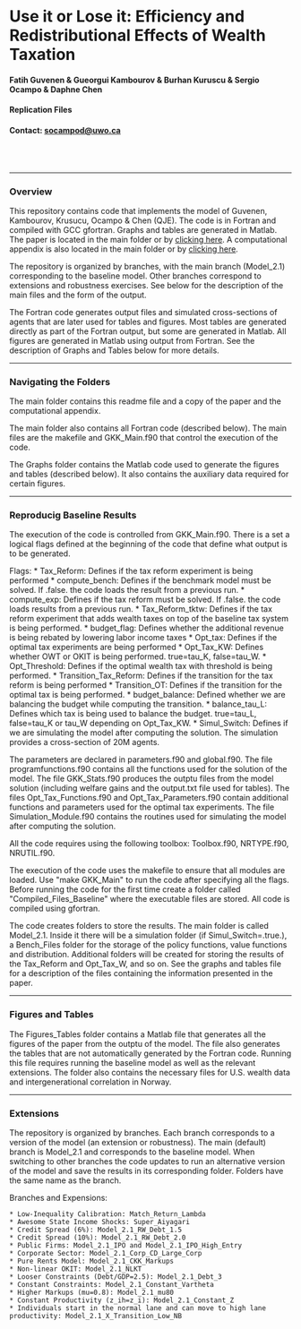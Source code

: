 # Use it or Lose it: Efficiency and Redistributional Effects of Wealth Taxation
#### **Fatih Guvenen & Gueorgui Kambourov & Burhan Kuruscu & Sergio Ocampo & Daphne Chen**

#### **Replication Files**

#### **Contact:** socampod@uwo.ca

<br/>
<br/>

---
### **Overview**

This repository contains code that implements the model of Guvenen, Kambourov, Krusucu, Ocampo & Chen (QJE). 
The code is in Fortran and compiled with GCC gfortran. 
Graphs and tables are generated in Matlab. 
The paper is located in the main folder or by [clicking here](https://github.com/ocamp020/GKKOC_QJE/blob/Model_2.1/GKKOC_2022_QJE.pdf).
A computational appendix is also located in the main folder or by [clicking here](https://github.com/ocamp020/GKKOC_QJE/blob/Model_2.1/GKKOC_Computational_Appendix.pdf).

The repository is organized by branches, with the main branch (Model_2.1) corresponding to the baseline model. 
Other branches correspond to extensions and robustness exercises. 
See below for the description of the main files and the form of the output. 

The Fortran code generates output files and simulated cross-sections of agents that are later used for tables and figures. 
Most tables are generated directly as part of the Fortran output, but some are generated in Matlab. 
All figures are generated in Matlab using output from Fortran. 
See the description of Graphs and Tables below for more details. 


---
### **Navigating the Folders**

The main folder contains this readme file and a copy of the paper and the computational appendix.

The main folder also contains all Fortran code (described below). 
The main files are the makefile and GKK_Main.f90 that control the execution of the code. 

The Graphs folder contains the Matlab code used to generate the figures and tables (described below).
It also contains the auxiliary data required for certain figures.


---
### **Reproducig Baseline Results**


The execution of the code is controlled from GKK_Main.f90. 
There is a set a logical flags defined at the beginning of the code that define what output is to be generated. 

Flags:
    * Tax_Reform: Defines if the tax reform experiment is being performed 
        * compute_bench: Defines if the benchmark model must be solved. If .false. the code loads the result from a previous run. 
        * compute_exp: Defines if the tax reform must be solved. If .false. the code loads results from a previous run. 
    * Tax_Reform_tktw: Defines if the tax reform experiment that adds wealth taxes on top of the baseline tax system is being performed.
		* budget_flag: Defines whether the additional revenue is being rebated by lowering labor income taxes
    * Opt_tax: Defines if the optimal tax experiments are being performed
        * Opt_Tax_KW: Defines whether OWT or OKIT is being performed. true=tau_K, false=tau_W.
    * Opt_Threshold: Defines if the optimal wealth tax with threshold is being performed. 
    * Transition_Tax_Reform: Defines if the transition for the tax reform is being performed 
        * Transition_OT: Defines if the transition for the optimal tax is being performed.
        * budget_balance: Defined whether we are balancing the budget while computing the transition. 
        * balance_tau_L: Defines which tax is being used to balance the budget. true=tau_L, false=tau_K or tau_W depending on Opt_Tax_KW.
    * Simul_Switch: Defines if we are simulating the model after computing the solution. The simulation provides a cross-section of 20M agents.



The parameters are declared in parameters.f90 and global.f90. 
The file programfunctions.f90 contains all the functions used for the solution of the model.
The file GKK_Stats.f90 produces the outptu files from the model solution (including welfare gains and the output.txt file used for tables).
The files Opt_Tax_Functions.f90 and Opt_Tax_Parameters.f90 contain additional functions and parameters used for the optimal tax experiments. 
The file Simulation_Module.f90 contains the routines used for simulating the model after computing the solution. 

All the code requires using the following toolbox: Toolbox.f90, NRTYPE.f90, NRUTIL.f90. 

The execution of the code uses the makefile to ensure that all modules are loaded. 
Use "make GKK_Main" to run the code after specifying all the flags. 
Before running the code for the first time create a folder called "Compiled_Files_Baseline" where the executable files are stored.
All code is compiled using gfortran. 

The code creates folders to store the results. 
The main folder is called Model_2.1. 
Inside it there will be a simulation folder (if Simul_Switch=.true.), a Bench_Files folder for the storage of the policy functions, value functions and distribution. 
Additional folders will be created for storing the results of the Tax_Reform and Opt_Tax_W, and so on. 
See the graphs and tables file for a description of the files containing the information presented in the paper. 


---
### **Figures and Tables**

The Figures_Tables folder contains a Matlab file that generates all the figures of the paper from the outptu of the model. 
The file also generates the tables that are not automatically generated by the Fortran code. 
Running this file requires running the baseline model as well as the relevant extensions. 
The folder also contains the necessary files for U.S. wealth data and intergenerational correlation in Norway. 

---
### **Extensions**

The repository is organized by branches. 
Each branch corresponds to a version of the model (an extension or robustness).
The main (default) branch is Model_2.1 and corresponds to the baseline model. 
When switching to other branches the code updates to run an alternative version of the model and save the results in its corresponding folder. 
Folders have the same name as the branch. 

Branches and Expensions:

    * Low-Inequality Calibration: Match_Return_Lambda
    * Awesome State Income Shocks: Super_Aiyagari  
    * Credit Spread (6%): Model_2.1_RW_Debt_1.5
    * Credit Spread (10%): Model_2.1_RW_Debt_2.0
    * Public Firms: Model_2.1_IPO and Model_2.1_IPO_High_Entry
    * Corporate Sector: Model_2.1_Corp_CD_Large_Corp
    * Pure Rents Model: Model_2.1_CKK_Markups
    * Non-linear OKIT: Model_2.1_NLKT
    * Looser Constraints (Debt/GDP=2.5): Model_2.1_Debt_3
    * Constant Constraints: Model_2.1_Constant_Vartheta
    * Higher Markups (mu=0.8): Model_2.1_mu80
    * Constant Productivity (z_ih=z_i): Model_2.1_Constant_Z
    * Individuals start in the normal lane and can move to high lane productivity: Model_2.1_X_Transition_Low_NB

